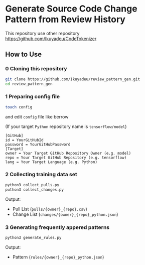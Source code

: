 # Generate Source Code Change Pattern from Review History

This repository use other repository
https://github.com/Ikuyadeu/CodeTokenizer


## How to Use

### 0 Cloning this repository

```sh
git clone https://github.com/Ikuyadeu/review_pattern_gen.git
cd review_pattern_gen
```

### 1 Preparing config file

```sh
touch config
```

and edit `config` file like berrow

(If your target `Python` repository name is `tensorflow/model`)
```properties
[GitHub]
id = YourGitHubId
password = YourGitHubPassword
[Target]
owner = Your Target GitHub Repository Owner (e.g. model)
repo = Your Target GitHub Repository (e.g. tensorflow)
lang = Your Target Language (e.g. Python)
```

### 2 Collecting training data set


```sh
python3 collect_pulls.py
puthon3 collect_changes.py
```

Output:
* Pull List (`pulls/{owner}_{repo}.csv`)
* Change List (`changes/{owner}_{repo}_python.json`)

### 3 Generating frequently appered patterns

```sh
python3 generate_rules.py
```

Output:
* Pattern (`rules/{owner}_{repo}_python.json`)



<!-- ### 4 (Option) Filter patterns

If you want the pattern that has
Frequency > 0.1%
Accuracy > 50%

```sh
python3 filter_patterns.py owner repo 0.1 50
```

Output
* Pattern (`patterns/{owner}_{repo}_python_filtered.json`) -->
